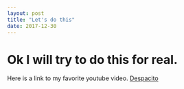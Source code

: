 ```yaml
---
layout: post
title: "Let's do this"
date: 2017-12-30
---
```


Ok I will try to do this for real.
===
Here is a link to my favorite youtube video. [Despacito](https://www.youtube.com/watch?v=kJQP7kiw5Fk)
